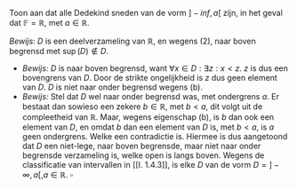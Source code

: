 Toon aan dat alle Dedekind sneden van de vorm $]-inf, a[$ zijn, in het geval dat $\mathbb{F} = \mathbb{R}$, met $a \in \mathbb{R}$.

*Bewijs:*
$D$ is een deelverzameling van $\mathbb{R}$, en wegens (2), naar boven begrensd met $\sup(D) \notin D$.
- *Bewijs:* $D$ is naar boven begrensd, want $\forall x \in D: \exists z : x < z$. $z$ is dus een bovengrens van $D$. Door de strikte ongelijkheid is $z$ dus geen element van $D$.
$D$ is niet naar onder begrensd wegens (b).
- *Bewijs:* Stel dat $D$ wel naar onder begrensd was, met ondergrens $a$. Er bestaat dan sowieso een zekere $b \in \mathbb{R}$, met $b < a$, dit volgt uit de compleetheid van $\mathbb{R}$. Maar, wegens eigenschap (b), is $b$ dan ook een element van $D$, en omdat $b$ dan een element van $D$ is, met $b < a$, is $a$ geen ondergrens. Welke een contradictie is.
Hiermee is dus aangetoond dat $D$ een niet-lege, naar boven begrensde, maar niet naar onder begrensde verzameling is, welke open is langs boven. Wegens de classificatie van intervallen in [[I. 1.4.3]], is elke $D$ van de vorm $D = ]-\infty, a[, a \in \mathbb{R}$.
$\square$
